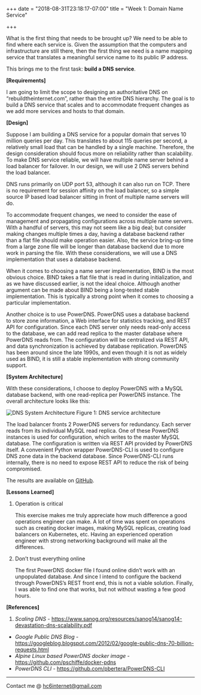 +++
date = "2018-08-31T23:18:17-07:00"
title = "Week 1: Domain Name Service"

+++

What is the first thing that needs to be brought up? We need to be able to find where each service is. Given the assumption that the computers and infrastructure are still there, then the first thing we need is a name mapping service that translates a meaningful service name to its public IP address.

This brings me to the first task: **build a DNS service**.

**[Requirements]**

I am going to limit the scope to designing an authoritative DNS on “rebuildtheinternet.com”, rather than the entire DNS hierarchy. The goal is to build a DNS service that scales and to accommodate frequent changes as we add more services and hosts to that domain. 

**[Design]**

Suppose I am building a DNS service for a popular domain that serves 10 million queries per day. This translates to about 115 queries per second, a relatively small load that can be handled by a single machine. Therefore, the design consideration should focus more on reliability rather than scalability. To make DNS service reliable, we will have multiple name server behind a load balancer for failover. In our design, we will use 2 DNS servers behind the load balancer.

DNS runs primarily on UDP port 53, although it can also run on TCP. There is no requirement for session affinity on the load balancer, so a simple source IP based load balancer sitting in front of multiple name servers will do.

To accommodate frequent changes, we need to consider the ease of management and propagating configurations across multiple name servers. With a handful of servers, this may not seem like a big deal; but consider making changes multiple times a day, having a database backend rather than a flat file should make operation easier. Also, the service bring-up time from a large zone file will be longer than database backend due to more work in parsing the file. With these considerations, we will use a DNS implementation that uses a database backend.

When it comes to choosing a name server implementation, BIND is the most obvious choice. BIND takes a flat file that is read in during initialization, and as we have discussed earlier, is not the ideal choice. Although another argument can be made about BIND being a long-tested stable implementation. This is typically a strong point when it comes to choosing a particular implementation.

Another choice is to use PowerDNS. PowerDNS uses a database backend to store zone information, a Web interface for statistics tracking, and REST API for configuration. Since each DNS server only needs read-only access to the database, we can add read replica to the master database where PowerDNS reads from. The configuration will be centralized via REST API, and data synchronization is achieved by database replication. PowerDNS has been around since the late 1990s, and even though it is not as widely used as BIND, it is still a stable implementation with strong community support.

**[System Architecture]**

With these considerations, I choose to deploy PowerDNS with a MySQL database backend, with one read-replica per PowerDNS instance. The overall architecture looks like this:

![DNS System Architecture](/images/task1_dns.png)
Figure 1: DNS service architecture

The load balancer fronts 2 PowerDNS servers for redundancy. Each server reads from its individual MySQL read replica. One of these PowerDNS instances is used for configuration, which writes to the master MySQL database. The configuration is written via REST API provided by PowerDNS itself. A convenient Python wrapper PowerDNS-CLI is used to configure DNS zone data in the backend database. Since PowerDNS-CLI runs internally, there is no need to expose REST API to reduce the risk of being compromised.

The results are available on [GitHub](https://github.com/hc6internet/rebuildtheinternet/tree/master/task1).

**[Lessons Learned]**

1. Operation is critical

    This exercise makes me truly appreciate how much difference a good operations engineer can make. A lot of time was spent on operations such as creating docker images, making MySQL replicas, creating load balancers on Kubernetes, etc. Having an experienced operation engineer with strong networking background will make all the differences.

2. Don’t trust everything online

    The first PowerDNS docker file I found online didn’t work with an unpopulated database. And since I intend to configure the backend through PowerDNS’s REST front end, this is not a viable solution. Finally, I was able to find one that works, but not without wasting a few good hours.

**[References]**

1. *Scaling DNS* - <https://www.sanog.org/resources/sanog14/sanog14-devastation-dns-scalability.pdf>
* *Google Public DNS Blog* - <https://googleblog.blogspot.com/2012/02/google-public-dns-70-billion-requests.html>
* *Alpine Linux based PowerDNS docker image* - <https://github.com/pschiffe/docker-pdns>
* *PowerDNS CLI* - <https://github.com/pbertera/PowerDNS-CLI>

---
Contact me @ <hc6internet@gmail.com>

